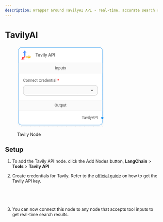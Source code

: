 ```yaml
---
description: Wrapper around TavilyAI API - real-time, accurate search results tailored for LLMs and RAG.
---
```


# TavilyAI

<figure><img src="../../../.gitbook/assets/tavily.png" alt="" width="285"><figcaption><p>Tavily Node</p></figcaption></figure>

## Setup

1. To add the Tavily API node. click the Add Nodes button, **LangChain** > **Tools** > **Tavily API**

2. Create credentials for Tavily. Refer to the [official guide](https://docs.tavily.com/guides/quickstart) on how to get the Tavily API key.

<figure><img src="../.gitbook/assets/tavily/tavily-1.png" alt=""><figcaption></figcaption></figure>

<figure><img src="../.gitbook/assets/tavily/tavily-2.png" alt=""><figcaption></figcaption></figure>

3. You can now connect this node to any node that accepts tool inputs to get real-time search results.
